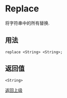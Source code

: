 # Replace

将字符串中的所有替换.

## 用法

```
replace <String> <String>;
```

## 返回值

`<String>`

[返回上级](../index.md)